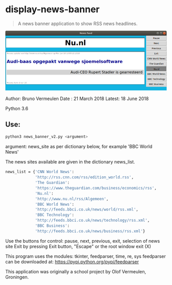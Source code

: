 # display-news-banner
> A news banner application to show RSS news headlines.

![](news_banner_screen_shot.png)

Author: Bruno Vermeulen
Date  : 21 March 2018 
Latest: 18 June 2018

Python 3.6
## Use: 
```sh
python3 news_banner_v2.py <argument>
```

argument: news_site as per dictionary below, for example 'BBC World News'

The news sites available are given in the dictionary news_list.

```sh
news_list = {'CNN World News':
             'http://rss.cnn.com/rss/edition_world.rss',
             'The Guardian':
             'https://www.theguardian.com/business/economics/rss',
             'Nu.nl':
             'http://www.nu.nl/rss/Algemeen',
             'BBC World News':
             'http://feeds.bbci.co.uk/news/world/rss.xml',
             'BBC Technology':
             'http://feeds.bbci.co.uk/news/technology/rss.xml',
             'BBC Business':
             'http://feeds.bbci.co.uk/news/business/rss.xml'}
```
Use the buttons for control: pause, next, previous, exit, selection of news site
Exit by pressing Exit button, "Escape" or the root window exit (X)

This program uses the modules: tkinter, feedparser, time, re, sys
feedparser can be downloaded at: https://pypi.python.org/pypi/feedparser

This application was originally a school project by Olof Vermeulen, Groningen.
